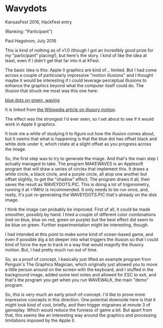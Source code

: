 Wavydots
========

KansasFest 2016, HackFest entry

(Ranking: "Participant")

Paul Hagstrom, July 2016


This is kind of nothing as of v1.0 (though I got an incredibly good prize for my "participant" placing!),
but here's the story.  I kind of like the idea at least, even if I didn't get that far into it at KFest.

The basic idea is this: Apple II graphics are kind of... limited.
But I had come across a couple of particularly impressive "motion illusions" and I thought maybe it would
be interesting if I could leverage perceptual illusions to enhance the graphics beyond what the computer
itself could do.  The illusion that struck me most was this one here:

[blue dots on green, waving](https://en.wikipedia.org/wiki/File:Anomalous_motion_illusion1.png)

It is linked from [the Wikipedia article on illusory motion](https://en.wikipedia.org/wiki/Illusory_motion).

The effect was the strongest I'd ever seen, so I set about to see if it would work in Apple II graphics.

It took me a while of studying it to figure out how the illusion comes about, but it seems that what is
happening is that the blue dot has offset black and white dots under it, which rotate at a slight offset
as you progress across the image.

So, the first step was to try to generate the image.  And that's the main step I actually managed to take.
The program MAKEWAVES is an Applesoft program that will draw a series of circles that implement this.
It draws a white circle, a black circle, and a purple circle, all atop one another but offset slightly, to
get the "shadow" effect.  The program draws it all, then saves the result as WAVEYDOTS.PIC.  This is doing
a lot of trigonometry, running it at >1MHz is recommended.  It only needs to be run once, and, really, it's
just re-generating the WAVEYDOTS.PIC that's already on the disk image.

I think the image can probably be improved.  First of all, it could be made smoother, possibly by hand.
I tried a couple of different color combinations (red on blue, blue on red, green on purple) but the best
effect did seem to be blue on green.  Further experimentation might be interesting, though.

I had intended at this point to make some kind of ocean-based game, and even if possible dig a bit deeper
into what triggers the illusion so that I could kind of force the eye to track in a way that would
magnify the illusory motion.  But, I had pretty much run out of time.

So, as a proof of concept, I basically just lifted an example program from Penguin's The Graphics Magician,
which originally just allowed you to move a little person around on the screen with the keyboard, and I
stuffed in the background image, added some text notes and allowed for ESC to exit, and that's the program
you get when you run WAVEWALK, the main "demo" program.

So, this is very much an early proof-of-concept. I'd like to prove more impressive concepts in this direction.
One potential downside here is that it might look kind of cool, briefly, and then trigger migraines at minute
3 of gameplay.  Which would reduce the funness of game a bit.  But apart from that, this seems like an
interesting way around the graphics and processing limitations imposed by the Apple II.